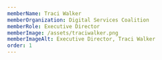 ```yaml
---
memberName: Traci Walker
memberOrganization: Digital Services Coalition
memberRole: Executive Director
memberImage: /assets/traciwalker.png
memberImageAlt: Executive Director, Traci Walker
order: 1
---
```

